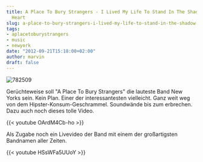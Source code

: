 ```yaml
---
title: A Place To Bury Strangers - I Lived My Life To Stand In The Shadow Of Your
  Heart
slug: a-place-to-bury-strangers-i-lived-my-life-to-stand-in-the-shadow-of-your-heart
tags:
- aplacetoburystrangers
- music
- newyork
date: "2012-09-21T15:18:00+02:00"
author: marvin
draft: false
---
```

![782509](/images/782509.jpg)

Gerüchteweise soll "A Place To Bury Strangers" die lauteste Band New
Yorks sein. Kein Plan. Einer der interessantesten vielleicht. Ganz weit
weg von dem Hipster-Konsum-Geschrammel. Soundwände bis zum erbrechen.
Dazu auch noch dieses tolle Video.

{{< youtube OArdM4Cb-ho >}}

Als Zugabe noch ein Livevideo der Band mit einem der großartigsten
Bandnamen aller Zeiten.

{{< youtube HSsWFa5UUoY >}}